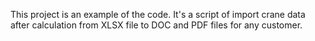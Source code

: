This project is an example of the code. It's a script of import crane data after calculation from XLSX file to DOC and PDF files for any customer.
